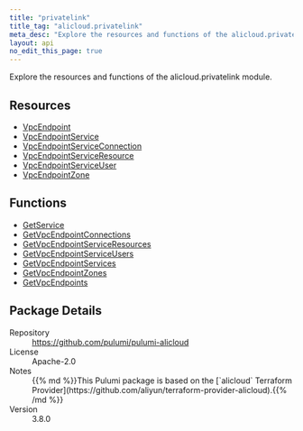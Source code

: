 ```yaml
---
title: "privatelink"
title_tag: "alicloud.privatelink"
meta_desc: "Explore the resources and functions of the alicloud.privatelink module."
layout: api
no_edit_this_page: true
---
```


<!-- WARNING: this file was generated by Pulumi Docs Generator. -->
<!-- Do not edit by hand unless you're certain you know what you are doing! -->

Explore the resources and functions of the alicloud.privatelink module.

<h2 id="resources">Resources</h2>
<ul class="api">
    <li><a href="vpcendpoint" title="VpcEndpoint"><span class="api-symbol api-symbol--resource"></span>VpcEndpoint</a></li>
    <li><a href="vpcendpointservice" title="VpcEndpointService"><span class="api-symbol api-symbol--resource"></span>VpcEndpointService</a></li>
    <li><a href="vpcendpointserviceconnection" title="VpcEndpointServiceConnection"><span class="api-symbol api-symbol--resource"></span>VpcEndpointServiceConnection</a></li>
    <li><a href="vpcendpointserviceresource" title="VpcEndpointServiceResource"><span class="api-symbol api-symbol--resource"></span>VpcEndpointServiceResource</a></li>
    <li><a href="vpcendpointserviceuser" title="VpcEndpointServiceUser"><span class="api-symbol api-symbol--resource"></span>VpcEndpointServiceUser</a></li>
    <li><a href="vpcendpointzone" title="VpcEndpointZone"><span class="api-symbol api-symbol--resource"></span>VpcEndpointZone</a></li>
</ul>

<h2 id="functions">Functions</h2>
<ul class="api">
    <li><a href="getservice" title="GetService"><span class="api-symbol api-symbol--function"></span>GetService</a></li>
    <li><a href="getvpcendpointconnections" title="GetVpcEndpointConnections"><span class="api-symbol api-symbol--function"></span>GetVpcEndpointConnections</a></li>
    <li><a href="getvpcendpointserviceresources" title="GetVpcEndpointServiceResources"><span class="api-symbol api-symbol--function"></span>GetVpcEndpointServiceResources</a></li>
    <li><a href="getvpcendpointserviceusers" title="GetVpcEndpointServiceUsers"><span class="api-symbol api-symbol--function"></span>GetVpcEndpointServiceUsers</a></li>
    <li><a href="getvpcendpointservices" title="GetVpcEndpointServices"><span class="api-symbol api-symbol--function"></span>GetVpcEndpointServices</a></li>
    <li><a href="getvpcendpointzones" title="GetVpcEndpointZones"><span class="api-symbol api-symbol--function"></span>GetVpcEndpointZones</a></li>
    <li><a href="getvpcendpoints" title="GetVpcEndpoints"><span class="api-symbol api-symbol--function"></span>GetVpcEndpoints</a></li>
</ul>

<h2 id="package-details">Package Details</h2>
<dl class="package-details">
	<dt>Repository</dt>
	<dd><a href="https://github.com/pulumi/pulumi-alicloud">https://github.com/pulumi/pulumi-alicloud</a></dd>
	<dt>License</dt>
	<dd>Apache-2.0</dd>
	<dt>Notes</dt>
	<dd>{{% md %}}This Pulumi package is based on the [`alicloud` Terraform Provider](https://github.com/aliyun/terraform-provider-alicloud).{{% /md %}}</dd>
	<dt>Version</dt>
	<dd>3.8.0</dd>
</dl>


